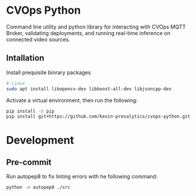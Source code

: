 # CVOps Python

Command line utility and python library for interacting with CVOps MQTT Broker, validating deployments, and running real-time inference on connected video sources.

## Intallation

Install prequisite binrary packages

```bash
# Linux
sudo apt install libopencv-dev libboost-all-dev libjsoncpp-dev
```

Activate a virtual environment, then run the following:

```bash
pip install -U pip
pip install git+https://github.com/kevin-presalytics/cvops-python.git
```

# Development

## Pre-commit

Run autopep8 to fix linting errors with he following command:

```bash
python -m autopep8 ./src
```
